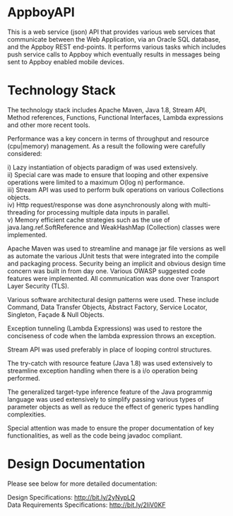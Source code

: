 # AppboyAPI
This is a web service (json) API that provides various web services that communicate between the Web Application, via an Oracle SQL database, and the Appboy REST end-points. It performs various tasks which includes push service calls to Appboy which eventually results in messages being sent to Appboy enabled mobile devices.

# Technology Stack
The technology stack includes Apache Maven, Java 1.8, Stream API, Method references, Functions, Functional Interfaces, Lambda expressions and other more recent tools.

Performance was a key concern in terms of throughput and resource (cpu|memory) management. 
As a result the following were carefully considered: 

i) Lazy instantiation of objects paradigm of was used extensively. <br />
ii) Special care was made to ensure that looping and other expensive operations were limited to a maximum O(log n) performance.<br />
iii) Stream API was used to perform bulk operations on various Collections objects.  <br />
iv) Http request/response was done asynchronously along with multi-threading for processing multiple data inputs in parallel.<br />
v) Memory efficient cache strategies such as the use of java.lang.ref.SoftReference and WeakHashMap (Collection) classes were implemented.<br />

Apache Maven was used to streamline and manage jar file versions as well as automate the various JUnit tests that were integrated into the compile and packaging process. Security being an implicit and obvious design time concern was built in from day one. Various OWASP suggested code features were implemented. All communication was done over Transport Layer Security (TLS).

Various software architectural design patterns were used. These include Command, Data Transfer Objects, Abstract Factory, Service Locator, Singleton, Façade & Null Objects.

Exception tunneling (Lambda Expressions) was used to restore the conciseness of code when the lambda expression throws an exception.

Stream API was used preferably in place of looping control structures.

The try-catch with resource feature (Java 1.8) was used extensively to streamline exception handling when there is a i/o operation being performed.

The generalized target-type inference feature of the Java programmig language was used extensively to simplify passing various types of parameter objects as well as reduce the effect of generic types handling complexities.

Special attention was made to ensure the proper documentation of key functionalities, as well as the code being javadoc compliant.  

# Design Documentation
Please see below for more detailed documentation: 

   Design Specifications: http://bit.ly/2yNypLQ <br />
   Data Requirements Specifications: http://bit.ly/2liV0KF <br />